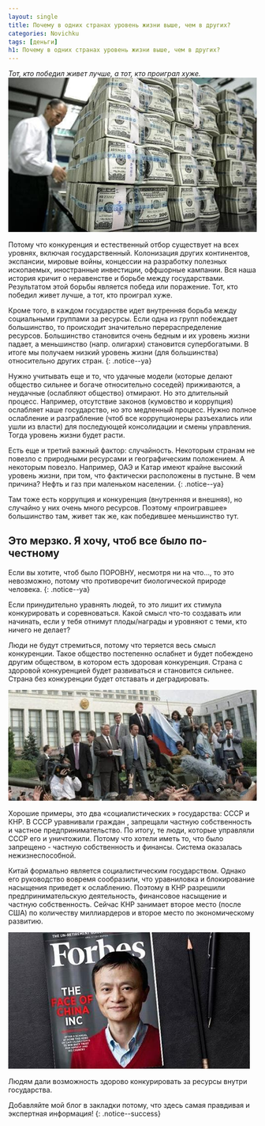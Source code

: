 ```yaml
---
layout: single
title: Почему в одних странах уровень жизни выше, чем в других?
categories: Novichku
tags: [деньги]
h1: Почему в одних странах уровень жизни выше, чем в других?
---
```

*Тот, кто победил живет лучше, а тот, кто проиграл хуже.*
![money](/assets/images/novichku/bib/money_178.jpg)



Потому что конкуренция и естественный отбор существует на всех уровнях, включая государственный. Колонизация других континентов, экспансии, мировые войны, концессии на разработку полезных ископаемых, иностранные инвестиции, оффшорные кампании. Вся наша история кричит о неравенстве и борьбе между государствами. Результатом этой борьбы является победа или поражение. Тот, кто победил живет лучше, а тот, кто проиграл хуже.


Кроме того, в каждом государстве идет внутренняя борьба между социальными группами за ресурсы. Если одна из групп побеждает большинство, то происходит значительно перераспределение ресурсов. Большинство становится очень бедным и их уровень жизни падает, а меньшинство (напр. олигархи) становится супербогатыми. В итоге мы получаем низкий уровень жизни (для большинства) относительно других стран.
{: .notice--ya}

Нужно учитывать еще и то, что удачные модели (которые делают общество сильнее и богаче относительно соседей) приживаются, а неудачные (ослабляют общество) отмирают. Но это длительный процесс. Например, отсутствие законов (кумовство и коррупция) ослабляет наше государство, но это медленный процесс. Нужно полное ослабление и разграбление (чтоб все коррупционеры разъехались или ушли из власти) для последующей консолидации и смены управления. Тогда уровень жизни будет расти.


Есть еще и третий важный фактор: случайность. Некоторым странам не повезло с природными ресурсами и географическим положением. А некоторым повезло. Например, ОАЭ и Катар имеют крайне высокий уровень жизни, при том, что фактически расположены в пустыне. В чем причина? Нефть и газ при маленьком населении.
{: .notice--ya}

Там тоже есть коррупция и конкуренция (внутренняя и внешняя), но случайно у них очень много ресурсов. Поэтому «проигравшее» большинство там, живет так же, как победившее меньшинство тут.
 

## Это мерзко. Я хочу, чтоб все было по-честному

Если вы хотите, чтоб было ПОРОВНУ, несмотря ни на что…, то это невозможно, потому что противоречит биологической природе человека.
{: .notice--ya}

Если принудительно уравнять людей, то это лишит их стимула конкурировать и соревноваться. Какой смысл что-то создавать или начинать, если у тебя отнимут плоды/награды и уровняют с теми, кто ничего не делает? 

Люди не будут стремиться, потому что теряется весь смысл конкуренции. Такое общество постепенно ослабнет и будет побеждено другим обществом, в котором есть здоровая конкуренция. Страна с здоровой конкуренцией будет развиваться и становится сильнее. Страна без конкуренции будет отставать и деградировать.

 <a href="/assets/images/novichku/bib/money_176.jpg" class="image-popup">
<img src="/assets/images/novichku/bib/money_176.jpg" alt="money_49">
</a>


Хорошие примеры, это два «социалистических » государства: СССР и КНР. В СССР уравнивали граждан , запрещали частную собственность и частное предпринимательство. По итогу, те люди, которые управляли СССР его и уничтожили. Потому что хотели иметь то, что было запрещено - частную собственность и финансы. Система оказалась нежизнеспособной.

Китай формально является социалистическим государством. Однако его руководство вовремя сообразили, что уравниловка и блокирование насыщения приведет к ослаблению. Поэтому в КНР разрешили предпринимательскую деятельность, финансовое насыщение и частную собственность. Сейчас КНР занимает второе место (после США) по количеству миллиардеров и второе место по экономическому развитию.

 <a href="/assets/images/novichku/bib/money_167.jpeg" class="image-popup">
<img src="/assets/images/novichku/bib/money_167.jpeg" alt="money_49">
</a>

Людям дали возможность здорово конкурировать за ресурсы внутри государства.


Добавляйте мой блог в закладки потому, что здесь самая правдивая и экспертная информация!
{: .notice--success}